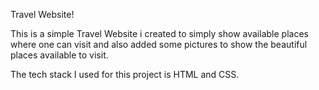 Travel Website! 

This is a simple Travel Website i created to simply show available places where one can visit and also added some pictures to show the beautiful places available to visit.

The tech stack I used for this project is HTML and CSS.
